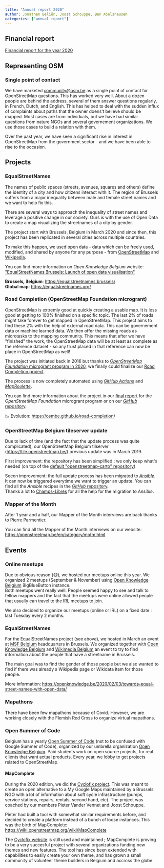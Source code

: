 ```yaml
---
title: "Annual report 2020"
author: Jonathan Beliën, Joost Schouppe, Ben Abelshausen
categories: ["annual report"]
---
```


## Financial report

[Financial report for the year 2020](https://github.com/osmbe/working-group-bylaws/blob/master/financial/2020.md)

## Representing OSM

### Single point of contact

We have marketed <community@osm.be> as a single point of contact for OpenStreetMap questions. This has worked very well. About a dozen people are behind the address, several of them answer questions regularly, in French, Dutch, and English. This has helped to deal with the sudden influx of complaints about paths that the owner doens't believe should be mapped. Most cases are from individuals, but we have had similar questions from nature NGOs and several governement organizations. We use those cases to build a relation with them.

Over the past year, we have seen a significant rise in interest in OpenStreetMap from the government sector - and we have been able to rise to the occasion.

## Projects

### EqualStreetNames

The names of public spaces (streets, avenues, squares and others) define the identity of a city and how citizens interact with it. The region of Brussels suffers from a major inequality between male and female street names and we want to help fix this.

There are several ways to approach the inequality of street names and leverage a positive change in our society. Ours is with the use of Open Data to create a map visualizing the streetnames of a city by gender.

The project start with Brussels, Belgium in March 2020 and since then, this project has been replicated in several cities across multiple countries.

To make this happen, we used open data - data which can be freely used, modified, and shared by anyone for any purpose - from [OpenStreetMap](https://openstreetmap.org/) and [Wikipedia](https://www.wikipedia.org/).

You can find more information on *Open Knowledge Belgium* website: ["EqualStreetNames Brussels: Launch of open data visualisation"](https://openknowledge.be/2020/03/03/equalstreetnames-brussels-launch-of-open-data-visualisation/)

**Brussels, Belgium**: <https://equalstreetnames.brussels/>  
**Global map**: <https://equalstreetnames.org/>

### Road Completion (OpenStreetMap Foundation microgrant)

OpenStreetMap is extremly good at quickly creating a usable map. It is less good at getting to 100% finished on a specific topic. The last 2% of roads might take forever to get mapped in OpenStreetMap. This project aims to find these 2% with the help of external road data. This can be governement data or machine learned data. We then offer the missing roads as microtasks to the mapping community. This means that after we have "finished" the work, the OpenStreetMap data will be at least as complete as the reference dataset - so any trust placed in that reference can now be place in OpenStreetMap as well!

The project was initiated back in 2016 but thanks to [*OpenStreetMap Foundation* microgrant program in 2020](https://wiki.openstreetmap.org/wiki/Microgrants/Microgrants_2020), we finally could finalize our [Road Completion project](https://wiki.openstreetmap.org/wiki/Microgrants/Microgrants_2020/Proposal/Road_Completion_project).

The process is now completely automated using [*GitHub Actions*](https://github.com/features/actions) and [*MapRoulette*](https://maproulette.org/).

You can find more information about the project in our [final report](https://wiki.openstreetmap.org/wiki/Microgrants/Microgrants_2020/Proposal/Road_Completion_project/Report) for the *OpenStreetMap Foundation* microgrant program or on our [*GitHub* repository](https://github.com/osmbe/road-completion).

📉 Evolution: <https://osmbe.github.io/road-completion/>  

### OpenStreetMap Belgium tileserver update

Due to lack of time (and the fact that the update process was quite complicated), our OpenStreetMap Belgium tilserver (<https://tile.openstreetmap.be/>) previous update was in March 2019.

First improvement: the repository has been simplified : we only keep what's needed (on top of the [default "openstreetmap-carto" repository](https://github.com/gravitystorm/openstreetmap-carto)).

Secon improvement: the full update process has been migrated to [*Ansible*](https://www.ansible.com/). It can now be triggered everytime we want to trigger an update. You can find all the *Ansible* recipes in the [*GitHub* repository](https://github.com/jbelien/openstreetmap-carto-be/tree/ansible).  
Thanks a lot to [Champs-Libres](https://www.champs-libres.coop/) for all the help for the migration to *Ansible*.

### Mapper of the Month

After 1 year and a half, our Mapper of the Month interviews are back thanks to Pierre Parmentier.

You can find all the Mapper of the Month interviews on our website: <https://openstreetmap.be/en/category/motm.html>

## Events

### Online meetups

Due to obvious reason (😷), we hosted our meetups online this year. We organized 2 meetups (September & November) using [Open Knowledge Belgium](https://openknowledge.be/) BigBlueButton instance.  
Both meetups went really well. People seemed happy to see and talk to fellow mappers and the fact that the meetups were online allowed people that usually can travel to the IRL meetups to join.

We also decided to organize our meetups (online or IRL) on a fixed date : last Tuesday every 2 months.

### EqualStreetNames

For the EqualStreetNames project (see above), we hosted in March an event at [MSF Belgium](https://www.msf-azg.be/) headquarters in Brussels. We organized together with [Open Knowledge Belgium](https://openknowledge.be/) and [Wikimedia Belgium](https://be.wikimedia.org/) an event to try to find information about the people that have a streetname in Brussels.

The main goal was to find the gender of those people but we also wanted to find if there was already a Wikipedia page or Wikidata item for those people.

More information: <https://openknowledge.be/2020/02/03/towards-equal-street-names-with-open-data/>

### Mapathons

There have been few mapathons because of Covid. However, we are working closely with the Flemish Red Cross to organize virtual mapathons.

### Open Summer of Code

Belgium has a yearly [Open Summer of Code](https://osoc.be/) (not to be confused with Google Summer of Code), organized by our umbrella organization [Open Knowledge Belgium](https://openknowledge.be/). Paid students work on open source projects, for real clients that want actual products. Every year, we lobby to get projects related to OpenStreetMap.  

#### MapComplete

During the 2020 edition, we did the [Cyclofix project](https://osoc.be/editions/2020/cyclofix). This was meant to create an open alternative to a My Google Maps maintained by a Brussels NGO with a lot of information about soft cycle infrastructure (pumps, service stations, repairs, rentals, second hand, etc). The project was coached by our members Pieter Vander Vennet and Joost Schouppe.

Pieter had built a tool with somewhat similar requirements before, and decided to create a platform instead of a bunch of loose instances. This was the birth of MapComplete: <https://wiki.openstreetmap.org/wiki/MapComplete>

The [Cyclofix website](https://mapcomplete.osm.be/cyclofix.html) is still used and maintained ; MapComplete is proving to be a very succesful project with several organizations funding new themes and new features. The tool has since been extended with capabilities to easily create your own theme, and has grown a small community of volunteer theme builders in Belgium and accross the globe.
